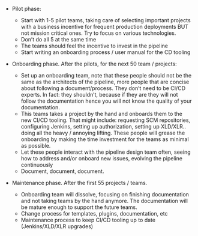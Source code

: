 - Pilot phase:
  - Start with 1-5 pilot teams, taking care of selecting important projects with a business incentive for frequent production deployments BUT not mission critical ones. Try to focus on various technologies.
  - Don’t do all 5 at the same time
  - The teams should feel the incentive to invest in the pipeline
  - Start writing an onboarding process / user manual for the CD tooling
  
- Onboarding phase. After the pilots, for the next 50 team / projects:
  - Set up an onboarding team, note that these people should not be the same as the architects of the pipeline, more people that are concise about following a document/process. They don’t need to be CI/CD experts. In fact: they shouldn’t, because if they are they will not follow the documentation hence you will not know the quality of your documentation.
  - This teams takes a project by the hand and onboards them to the new CI/CD tooling. That might include: requesting SCM repositories, configuring Jenkins, setting up authorization, setting up XLD/XLR.. doing all the heavy / annoying lifting. These people will grease the onboarding by making the time investment for the teams as minimal as possible.
  - Let these people interact with the pipeline design team often, seeing how to address and/or onboard new issues, evolving the pipeline continuously
  - Document, document, document.
  
- Maintenance phase. After the first 55 projects / teams.
  - Onboarding team will dissolve, focusing on finishing documentation and not taking teams by the hand anymore. The documentation will be mature enough to support the future teams.
  - Change process for templates, plugins, documentation, etc
  - Maintenance process to keep CI/CD tooling up to date (Jenkins/XLD/XLR upgrades)
